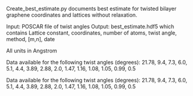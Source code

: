 Create_best_estimate.py documents best estimate for twisted bilayer graphene coordinates and lattices without relaxation. 

Input: POSCAR file of twist angles Output: best_estimate.hdf5 which contains Lattice constant, coordinates, number of atoms, twist angle, method, [m,n], date

All units in Angstrom

Data available for the following twist angles (degrees): 21.78, 9.4, 7.3, 6.0, 5.1, 4.4, 3.89, 2.88, 2.0, 1.47, 1.16, 1.08, 1.05, 0.99, 0.5


Data available for the following twist angles (degrees):
21.78, 9.4, 7.3, 6.0, 5.1, 4.4, 3.89, 2.88, 2.0, 1.47, 1.16, 1.08, 1.05, 0.99, 0.5
